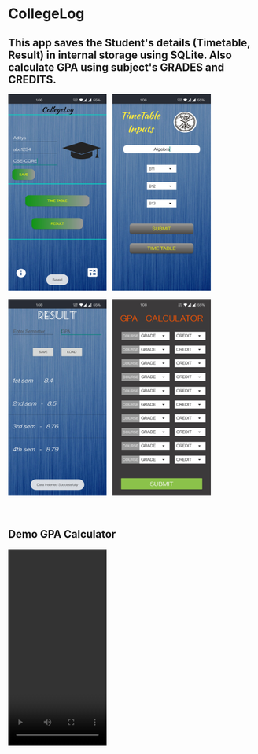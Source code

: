 # CollegeLog

## This app saves the Student's details (Timetable, Result) in internal storage using SQLite. Also calculate GPA using subject's GRADES and CREDITS.  

<img src="https://github.com/AdityaKanikdaley/CollegeLog/blob/master/CL_1.jpg" width="200" height="400" />  &nbsp;  <img src="https://github.com/AdityaKanikdaley/CollegeLog/blob/master/CL_2.jpg" width="200" height="400" />

<img src="https://github.com/AdityaKanikdaley/CollegeLog/blob/master/CL_3.jpg" width="200" height="400" />  &nbsp;  <img src="https://github.com/AdityaKanikdaley/CollegeLog/blob/master/CL_4.jpg" width="200" height="400" /> <br><br><br>

## Demo GPA Calculator

<video src="https://github.com/AdityaKanikdaley/CollegeLog/blob/master/CL_5.gif" type="video/mp4" width="200" height="400">
